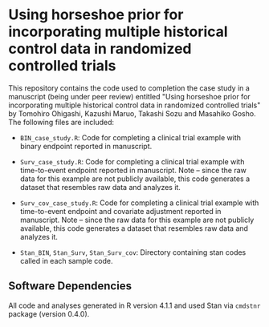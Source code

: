 # Using horseshoe prior for incorporating multiple historical control data in randomized controlled trials

This repository contains the code used to completion the case study in a manuscript (being under peer review) entitled "Using horseshoe prior for incorporating multiple historical control data in randomized controlled trials" by Tomohiro Ohigashi, Kazushi Maruo, Takashi Sozu and Masahiko Gosho.
The following files are included:

- `BIN_case_study.R`: Code for completing a clinical trial example with binary endpoint reported in manuscript.

- `Surv_case_study.R`: Code for completing a clinical trial example with time-to-event endpoint reported in manuscript. Note – since the raw data for this example are not publicly available, this code generates a dataset that resembles raw data and analyzes it.

- `Surv_cov_case_study.R`: Code for completing a clinical trial example with time-to-event endpoint and covariate adjustment reported in manuscript. Note – since the raw data for this example are not publicly available, this code generates a dataset that resembles raw data and analyzes it.

- `Stan_BIN`, `Stan_Surv`, `Stan_Surv_cov`: Directory containing stan codes called in each sample code.

## Software Dependencies
All code and analyses generated in R version 4.1.1 and used Stan via `cmdstnr` package (version 0.4.0).

